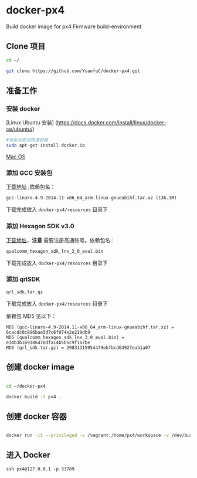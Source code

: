 # docker-px4
Build docker image for px4 Firmware build-environment 

## Clone 项目

```bash
cd ~/

git clone https://github.com/YuanfuC/docker-px4.git
```

## 准备工作
### 安装 docker 
[Linux Ubuntu 安装] (https://docs.docker.com/install/linux/docker-ce/ubuntu/)

```bash
#也可以尝试快速安装
sudo apt-get install docker.io
```
[Mac OS](https://docs.docker.com/docker-for-mac/install/)

### 添加 GCC 安装包
[下载地址](https://releases.linaro.org/archive/14.11/components/toolchain/binaries/arm-linux-gnueabihf/) ,依赖包名：

```
gcc-linaro-4.9-2014.11-x86_64_arm-linux-gnueabihf.tar.xz (136.1M)
```

下载完成放入 ```docker-px4/resources``` 目录下

### 添加 Hexagon SDK v3.0

 [下载地址](https://developer.qualcomm.com/download/hexagon/hexagon-sdk-v3-linux.bin)，**注意** 需要注册高通账号。依赖包名：
 
```
qualcomm_hexagon_sdk_lnx_3_0_eval.bin
```
下载完成放入 ```docker-px4/resources``` 目录下

### 添加 qrlSDK

```
qrl_sdk.tar.gz
```

下载完成放入 ```docker-px4/resources``` 目录下

依赖包 MD5 见以下：

```
MD5 (gcc-linaro-4.9-2014.11-x86_64_arm-linux-gnueabihf.tar.xz) = 6cacdc0c896bae5d7c6f074e2e219db9
MD5 (qualcomm_hexagon_sdk_lnx_3_0_eval.bin) = e34b3b169386476dfa14b5b5c9f1a7be
MD5 (qrl_sdk.tar.gz) = 29831315954479ebfbcd6492feab1a07
```

## 创建 docker image 

```bash

cd ~/docker-px4

docker build -t px4 .

```

## 创建 docker 容器

```bash

docker run -it --privileged -v /vagrant:/home/px4/workspace -v /dev/bus/usb:/dev/bus/usb --name=opx4 -p 33789:22 -d px4

```

## 进入 Docker

```
ssh px4@127.0.0.1 -p 33789
```

